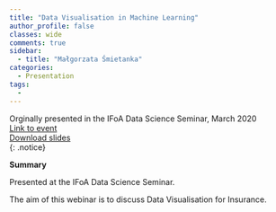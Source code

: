 ```yaml
---
title: "Data Visualisation in Machine Learning"
author_profile: false 
classes: wide
comments: true
sidebar:
  - title: "Małgorzata Śmietanka"
categories:
  - Presentation
tags:
  - 
---
```


Orginally presented in the IFoA Data Science Seminar, March 2020<br>
[Link to event](https://www.actuaries.org.uk/learn-develop/attend-event/data-science-how-actuaries-can-optimize-usage-data-science-techniques-within-their-sectors)<br>
[Download slides](https://github.com/IFoADataScienceResearch/IFoADataScienceResearch.github.io/raw/master/assets/pdfs/Data%20Visualisation%20in%20Insurance.pdf)<br>
{: .notice}

<b> Summary </b>

Presented at the IFoA Data Science Seminar. 

The aim of this webinar is to discuss Data Visualisation for Insurance.
